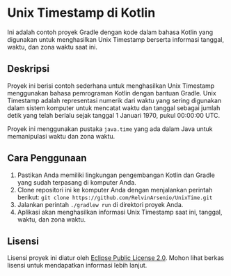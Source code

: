 # Unix Timestamp di Kotlin

Ini adalah contoh proyek Gradle dengan kode dalam bahasa Kotlin yang digunakan untuk menghasilkan Unix Timestamp berserta informasi tanggal, waktu, dan zona waktu saat ini.

## Deskripsi

Proyek ini berisi contoh sederhana untuk menghasilkan Unix Timestamp menggunakan bahasa pemrograman Kotlin dengan bantuan Gradle. Unix Timestamp adalah representasi numerik dari waktu yang sering digunakan dalam sistem komputer untuk mencatat waktu dan tanggal sebagai jumlah detik yang telah berlalu sejak tanggal 1 Januari 1970, pukul 00:00:00 UTC.

Proyek ini menggunakan pustaka `java.time` yang ada dalam Java untuk memanipulasi waktu dan zona waktu.

## Cara Penggunaan

1. Pastikan Anda memiliki lingkungan pengembangan Kotlin dan Gradle yang sudah terpasang di komputer Anda.
2. Clone repositori ini ke komputer Anda dengan menjalankan perintah berikut: `git clone https://github.com/RelvinArsenio/UnixTime.git`
3. Jalankan perintah `./gradlew run` di direktori proyek Anda.
4. Aplikasi akan menghasilkan informasi Unix Timestamp saat ini, tanggal, waktu, dan zona waktu.

## Lisensi

Lisensi proyek ini diatur oleh [Eclipse Public License 2.0](LICENSE). Mohon lihat berkas lisensi untuk mendapatkan informasi lebih lanjut.
